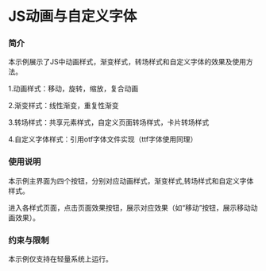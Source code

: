 # JS动画与自定义字体<a name="ZH-CN_TOPIC_0000001126346896"></a>

### 简介<a name="section104mcpsimp"></a>

本示例展示了JS中动画样式，渐变样式，转场样式和自定义字体的效果及使用方法。

1.动画样式：移动，旋转，缩放，复合动画

2.渐变样式：线性渐变，重复性渐变

3.转场样式：共享元素样式，自定义页面转场样式，卡片转场样式

4.自定义字体样式：引用otf字体文件实现（ttf字体使用同理）

### 使用说明<a name="section111mcpsimp"></a>

本示例主界面为四个按钮，分别对应动画样式，渐变样式,转场样式和自定义字体样式。

进入各样式页面，点击页面效果按钮，展示对应效果（如“移动”按钮，展示移动动画效果）。

### 约束与限制<a name="section115mcpsimp"></a>

本示例仅支持在轻量系统上运行。

